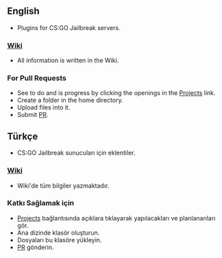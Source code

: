 ## English
- Plugins for CS:GO Jailbreak servers.

### [Wiki](https://github.com/SourcePawnX/CSGO-Jailbreak/wiki)
-  All information is written in the Wiki.

### For Pull Requests
- See to do and is progress by clicking the openings in the [Projects](https://github.com/SourcePawnX/CSGO-Jailbreak/projects) link.
- Create a folder in the home directory.
- Upload files into it.
- Submit [PR](https://github.com/SourcePawnX/CSGO-Jailbreak/pulls).

## Türkçe
- CS:GO Jailbreak sunucuları için eklentiler.

### [Wiki](https://github.com/SourcePawnX/CSGO-Jailbreak/wiki)
- Wiki'de tüm bilgiler yazmaktadır.

### Katkı Sağlamak için
- [Projects](https://github.com/SourcePawnX/CSGO-Jailbreak/projects) bağlantısında açıklara tıklayarak yapılacakları ve planlananları gör.
- Ana dizinde klasör oluşturun.
- Dosyaları bu klasöre yükleyin.
- [PR](https://github.com/SourcePawnX/CSGO-Jailbreak/pulls) gönderin.
